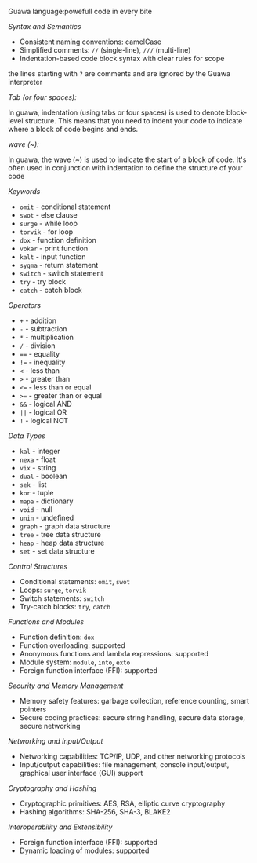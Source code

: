 Guawa language:powefull code in every bite 

_Syntax and Semantics_

- Consistent naming conventions: camelCase
- Simplified comments: `//` (single-line), `///` (multi-line)
- Indentation-based code block syntax with clear rules for scope

the lines starting with `?` are comments and are ignored by the Guawa interpreter

*Tab (or four spaces):*

In guawa, indentation (using tabs or four spaces) is used to denote block-level structure. This means that you need to indent your code to indicate where a block of code begins and ends.

*wave (~):*

In guawa, the wave (~) is used to indicate the start of a block of code. It's often used in conjunction with indentation to define the structure of your code

_Keywords_

- `omit` - conditional statement
- `swot` - else clause
- `surge` - while loop
- `torvik` - for loop
- `dox` - function definition
- `vokar` - print function
- `kalt` - input function
- `sygma` - return statement
- `switch` - switch statement
- `try` - try block
- `catch` - catch block

_Operators_

- `+` - addition
- `-` - subtraction
- `*` - multiplication
- `/` - division
- `==` - equality
- `!=` - inequality
- `<` - less than
- `>` - greater than
- `<=` - less than or equal
- `>=` - greater than or equal
- `&&` - logical AND
- `||` - logical OR
- `!` - logical NOT

_Data Types_

- `kal` - integer
- `nexa` - float
- `vix` - string
- `dual` - boolean
- `sek` - list
- `kor` - tuple
- `mapa` - dictionary
- `void` - null
- `unin` - undefined
- `graph` - graph data structure
- `tree` - tree data structure
- `heap` - heap data structure
- `set` - set data structure

_Control Structures_

- Conditional statements: `omit`, `swot`
- Loops: `surge`, `torvik`
- Switch statements: `switch`
- Try-catch blocks: `try`, `catch`

_Functions and Modules_

- Function definition: `dox`
- Function overloading: supported
- Anonymous functions and lambda expressions: supported
- Module system: `module`, `into`, `exto`
- Foreign function interface (FFI): supported

_Security and Memory Management_

- Memory safety features: garbage collection, reference counting, smart pointers
- Secure coding practices: secure string handling, secure data storage, secure networking

_Networking and Input/Output_

- Networking capabilities: TCP/IP, UDP, and other networking protocols
- Input/output capabilities: file management, console input/output, graphical user interface (GUI) support

_Cryptography and Hashing_

- Cryptographic primitives: AES, RSA, elliptic curve cryptography
- Hashing algorithms: SHA-256, SHA-3, BLAKE2

_Interoperability and Extensibility_

- Foreign function interface (FFI): supported
- Dynamic loading of modules: supported
